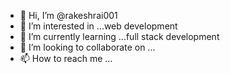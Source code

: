 - 👋 Hi, I’m @rakeshrai001
- 👀 I’m interested in ...web development   
- 🌱 I’m currently learning ...full stack development
- 💞️ I’m looking to collaborate on ...
- 📫 How to reach me ...

<!---
rakeshrai001/rakeshrai001 is a ✨ special ✨ repository because its `README.md` (this file) appears on your GitHub profile.
You can click the Preview link to take a look at your changes.
--->
